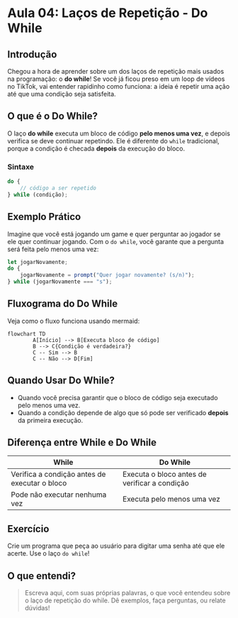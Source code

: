 # Aula 04: Laços de Repetição - Do While

## Introdução

Chegou a hora de aprender sobre um dos laços de repetição mais usados na programação: o **do while**! Se você já ficou preso em um loop de vídeos no TikTok, vai entender rapidinho como funciona: a ideia é repetir uma ação até que uma condição seja satisfeita.

## O que é o Do While?

O laço **do while** executa um bloco de código **pelo menos uma vez**, e depois verifica se deve continuar repetindo. Ele é diferente do `while` tradicional, porque a condição é checada **depois** da execução do bloco.

### Sintaxe

```javascript
do {
    // código a ser repetido
} while (condição);
```

## Exemplo Prático

Imagine que você está jogando um game e quer perguntar ao jogador se ele quer continuar jogando. Com o `do while`, você garante que a pergunta será feita pelo menos uma vez:

```javascript
let jogarNovamente;
do {
    jogarNovamente = prompt("Quer jogar novamente? (s/n)");
} while (jogarNovamente === "s");
```

## Fluxograma do Do While

Veja como o fluxo funciona usando mermaid:

```mermaid
flowchart TD
        A[Início] --> B[Executa bloco de código]
        B --> C{Condição é verdadeira?}
        C -- Sim --> B
        C -- Não --> D[Fim]
```

## Quando Usar Do While?

- Quando você precisa garantir que o bloco de código seja executado pelo menos uma vez.
- Quando a condição depende de algo que só pode ser verificado **depois** da primeira execução.

## Diferença entre While e Do While

| While | Do While |
|-------|----------|
| Verifica a condição antes de executar o bloco | Executa o bloco antes de verificar a condição |
| Pode não executar nenhuma vez | Executa pelo menos uma vez |

## Exercício

Crie um programa que peça ao usuário para digitar uma senha até que ele acerte. Use o laço `do while`!

## O que entendi?

> Escreva aqui, com suas próprias palavras, o que você entendeu sobre o laço de repetição do while. Dê exemplos, faça perguntas, ou relate dúvidas!